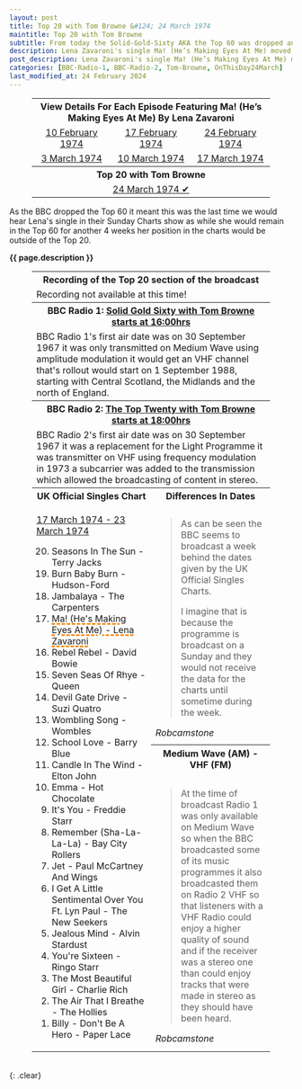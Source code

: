```yaml
---
layout: post
title: Top 20 with Tom Browne &#124; 24 March 1974
maintitle: Top 20 with Tom Browne
subtitle: From today the Solid-Gold-Sixty AKA the Top 60 was dropped and only the Top 20 was broadcast by the BBC on Radio 1 Medium Wave & Radio 2 VHF
description: Lena Zavaroni's single Ma! (He’s Making Eyes At Me) moved down the charts from number 14 to number 17.
post_description: Lena Zavaroni's single Ma! (He’s Making Eyes At Me) moved down the charts from number 14 to number 17.
categories: [BBC-Radio-1, BBC-Radio-2, Tom-Browne, OnThisDay24March]
last_modified_at: 24 February 2024
---
```


<figure class="fig3">
<table style="text-align:center;">
<tr><th colspan="3">View Details For Each Episode Featuring Ma! (He’s Making Eyes At Me) By Lena Zavaroni</th></tr>
<tr><td><a href="/1974-02-10-Solid-Gold-Sixty-with-Tom-Browne/">10 February 1974</a></td><td><a href="/1974-02-17-Solid-Gold-Sixty-with-Tom-Browne/">17 February 1974</a></td><td><a href="/1974-02-24-Solid-Gold-Sixty-with-Tom-Browne/">24 February 1974</a></td></tr>

<tr><td><a href="/1974-03-03-Solid-Gold-Sixty-with-Tom-Browne/">3 March 1974</a></td><td><a href="/1974-03-10-Solid-Gold-Sixty-with-Tom-Browne/">10 March 1974</a></td><td><a href="/1974-03-17-Solid-Gold-Sixty-with-Tom-Browne/">17 March 1974</a></td></tr>
<tr><th colspan="3">Top 20 with Tom Browne</th></tr>
<tr><td colspan="3"><a href="/1974-03-24-Top-20-with-Tom-Browne">24 March 1974 &#x2714;</a></td></tr>
</table>
</figure>

<p>As the BBC dropped the Top 60 it meant this was the last time we would hear Lena's single in their Sunday Charts show as while she would remain in the Top 60 for another 4 weeks her position in the charts would be outside of the Top 20.</p>

<strong>{{ page.description }}</strong>

<figure class="fig3">
<table>
<tr id="infobox1"><th colspan="2">Recording of the Top 20 section of the broadcast</th></tr>
<tr><td colspan="2">Recording not available at this time!</td></tr>
<tr id="infobox2"><th colspan="2">BBC Radio 1: <a class="external-link" href="https://genome.ch.bbc.co.uk/schedules/radio1/england/1974-03-17#at-16.00">Solid Gold Sixty with Tom Browne starts at 16:00hrs</a></th></tr>
<tr><td colspan="2">BBC Radio 1's first air date was on 30 September 1967 it was only transmitted on Medium Wave using amplitude modulation it would get an VHF channel that's rollout would start on 1 September 1988, starting with Central Scotland, the Midlands and the north of England.</td></tr>

<tr id="infobox3"><th colspan="2">BBC Radio 2: <a class="external-link" href="https://genome.ch.bbc.co.uk/schedules/radio2/1974-03-17#at-18.00">The Top Twenty with Tom Browne starts at 18:00hrs</a></th></tr>
<tr><td colspan="2">BBC Radio 2's first air date was on 30 September 1967 it was a replacement for the Light Programme it was transmitter on VHF using frequency modulation in 1973 a subcarrier was added to the transmission which allowed the broadcasting of content in stereo.</td></tr>
<tr id="infobox4"><th style="width:50%;">UK Official Singles Chart</th><th>Differences In Dates</th></tr>
<tr>
<td rowspan="3" class="top">
<p><a class="external-link" href="https://www.officialcharts.com/charts/singles-chart/19740317/7501/">17 March 1974 - 23 March 1974</a></p>
<ol reversed>
<li>Seasons In The Sun - Terry Jacks</li>
<li>Burn Baby Burn - Hudson-Ford</li>
<li>Jambalaya - The Carpenters</li>
<li style="text-decoration: underline dashed darkorange 3px;">Ma! (He's Making Eyes At Me) - Lena Zavaroni</li>
<li>Rebel Rebel - David Bowie</li>
<li>Seven Seas Of Rhye - Queen</li>
<li>Devil Gate Drive - Suzi Quatro</li>
<li>Wombling Song - Wombles</li>
<li>School Love - Barry Blue</li>
<li>Candle In The Wind - Elton John</li>
<li>Emma - Hot Chocolate</li>
<li>It's You - Freddie Starr</li>
<li>Remember (Sha-La-La-La) - Bay City Rollers</li>
<li>Jet - Paul McCartney And Wings</li>
<li>I Get A Little Sentimental Over You Ft. Lyn Paul - The New Seekers</li>
<li>Jealous Mind - Alvin Stardust</li>
<li>You're Sixteen - Ringo Starr</li>
<li>The Most Beautiful Girl - Charlie Rich</li>
<li>The Air That I Breathe - The Hollies</li>
<li>Billy - Don't Be A Hero - Paper Lace</li>
</ol>
</td>
<td class="top">
<blockquote>
<p>As can be seen the BBC seems to broadcast a week behind the dates given by the UK Official Singles Charts.</p>
<p>I imagine that is because the programme is broadcast on a Sunday and they would not receive the data for the charts until sometime during the week.</p>
</blockquote>
<cite>Robcamstone</cite>
</td></tr>
<tr id="infobox5"><th class="top">Medium Wave (AM) - VHF (FM)</th></tr>
<tr><td class="top">
<blockquote>
<p>At the time of broadcast Radio 1 was only available on Medium Wave so when the BBC broadcasted some of its music programmes it also broadcasted them on Radio 2 VHF so that listeners with a VHF Radio could enjoy a higher quality of sound and if the receiver was a stereo one than could enjoy tracks that were made in stereo as they should have been heard.</p>
</blockquote>
<cite>Robcamstone</cite>
</td></tr>
</table>
</figure>

<br />{: .clear}

